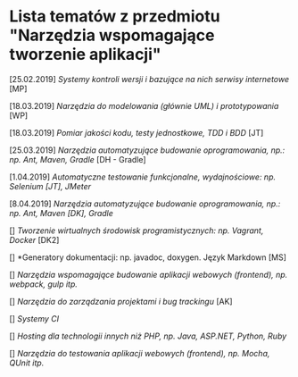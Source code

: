 # Lista tematów z przedmiotu "Narzędzia wspomagające tworzenie aplikacji"

[25.02.2019] *Systemy kontroli wersji i bazujące na nich serwisy internetowe* [MP]

[18.03.2019] *Narzędzia do modelowania (głównie UML) i prototypowania* [WP]

[18.03.2019] *Pomiar jakości kodu, testy jednostkowe, TDD i BDD* [JT]

[25.03.2019] *Narzędzia automatyzujące budowanie oprogramowania, np.: np. Ant, Maven, Gradle* [DH - Gradle]

[1.04.2019] *Automatyczne testowanie funkcjonalne, wydajnościowe: np. Selenium [JT], JMeter*

[8.04.2019] *Narzędzia automatyzujące budowanie oprogramowania, np.: np. Ant, Maven [DK], Gradle*

[] *Tworzenie wirtualnych środowisk programistycznych: np. Vagrant, Docker* [DK2]

[] *Generatory dokumentacji: np. javadoc, doxygen. Język Markdown [MS] 

[] *Narzędzia wspomagające budowanie aplikacji webowych (frontend), np. webpack, gulp itp.*

[] *Narzędzia do zarządzania projektami i bug trackingu* [AK]

[] *Systemy CI*

[] *Hosting dla technologii innych niż PHP, np. Java, ASP.NET, Python, Ruby*

[] *Narzędzia do testowania aplikacji webowych (frontend), np. Mocha, QUnit itp.*

